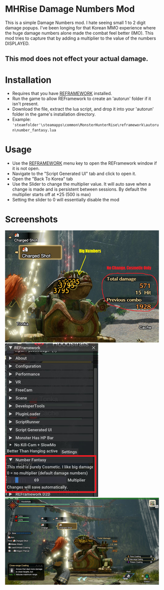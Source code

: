 # MHRise Damage Numbers Mod
This is a simple Damage Numbers mod. I hate seeing small 1 to 2 digit damage popups. I've been longing for that Korean MMO experience where the huge damage numbers alone made the combat feel better (IMO). This mod tries to capture that by adding a multiplier to the value of the numbers DISPLAYED. 

## This mod does not effect your actual damage. 


# Installation
- Requires that you have [REFRAMEWORK](https://www.nexusmods.com/monsterhunterrise/mods/26) installed.
- Run the game to allow REFramework to create an 'autorun' folder if it isn't present.
- Download the file, extract the lua script, and drop it into your 'autorun' folder in the game's installation directory.
- Example: `` 'steamfolder'\steamapps\common\MonsterHunterRise\reframework\autorun\number_fantasy.lua``


# Usage
- Use the [REFRAMEWORK](https://www.nexusmods.com/monsterhunterrise/mods/26) menu key to open the REFramework window if it is not open.
- Navigate to the "Script Generated UI" tab and click to open it.
- Open the "Back To Korea" tab
- Use the Slider to change the multiplier value. It will auto save when a change is made and is persistent between sessions. By default the multiplier starts off at *25 (500 is max)
- Setting the slider to 0 will essentially disable the mod

# Screenshots

![closeup](screenshots/closeupdmg.png)
![ref](screenshots/reframeworkmenu.png)
![big](screenshots/regular.jpg)
